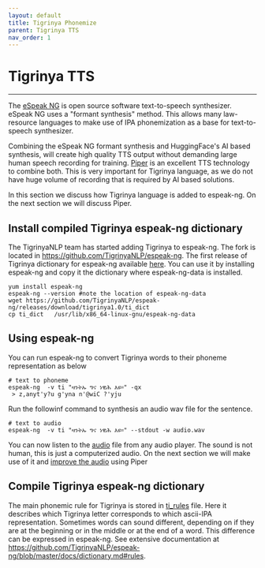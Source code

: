 ```yaml
---
layout: default
title: Tigrinya Phonemize
parent: Tigrinya TTS
nav_order: 1
---
```

# Tigrinya TTS
---

The [eSpeak NG](https://github.com/TigrinyaNLP/espeak-ng) is open source software text-to-speech synthesizer. 
eSpeak NG uses a "formant synthesis" method. This allows many law-resource languages to make use of IPA 
phonemization as a base for text-to-speech synthesizer. 

Combining the eSpeak NG formant synthesis and HuggingFace's AI based synthesis, will create high quality TTS 
output without demanding large human speech recording for training. [Piper](https://github.com/rhasspy/piper)
is an excellent TTS technology to combine both. This is very important for Tigrinya language, as we do not have huge volume
of recording that is required by AI based solutions.

In this section we discuss how Tigrinya language is added to espeak-ng. On the next section we will discuss
Piper.

## Install compiled Tigrinya espeak-ng dictionary
The TigrinyaNLP team has started adding Tigrinya to espeak-ng. The fork is located in https://github.com/TigrinyaNLP/espeak-ng.
The first release of Tigrinya dictionary for espeak-ng available [here](https://github.com/TigrinyaNLP/espeak-ng/releases). 
You can use it by installing espeak-ng and copy it the dictionary where espeak-ng-data is installed.
```
yum install espeak-ng
espeak-ng --version #note the location of espeak-ng-data 
wget https://github.com/TigrinyaNLP/espeak-ng/releases/download/tigrinya1.0/ti_dict
cp ti_dict   /usr/lib/x86_64-linux-gnu/espeak-ng-data
```

## Using espeak-ng
You can run espeak-ng to convert Tigrinya words to their phoneme representation as below
```
# text to phoneme
espeak-ng  -v ti "ዛንትኡ ግና ነዊሕ እዩ።" -qx
 > z,anyt'y?u g'yna n'@wiC ?'yju
```
Run the followinf command to synthesis an audio wav file for the sentence.
```
# text to audio 
espeak-ng  -v ti "ዛንትኡ ግና ነዊሕ እዩ።" --stdout -w audio.wav
```
You can now listen to the [audio](audio/espeak-test.wav) file from any audio player. 
The sound is not human, this is just a computerized audio. On the next section we will make use of it and
[improve the audio](audio/piper.wav) using Piper

## Compile Tigrinya espeak-ng dictionary

The main phonemic rule for Tigrinya is stored in [ti_rules](https://github.com/TigrinyaNLP/espeak-ng/blob/master/dictsource/ti_rules) file.
Here it describes which Tigrinya letter corresponds to which ascii-IPA representation. Sometimes words can sound different, 
depending on if they are at the beginning or in the middle or at the end of a word. This difference can be expressed in espeak-ng.
See extensive documentation at https://github.com/TigrinyaNLP/espeak-ng/blob/master/docs/dictionary.md#rules.
